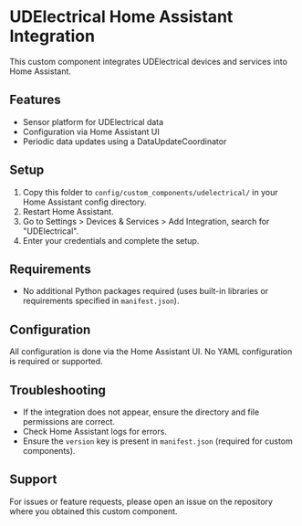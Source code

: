 # UDElectrical Home Assistant Integration

This custom component integrates UDElectrical devices and services into Home Assistant.

## Features
- Sensor platform for UDElectrical data
- Configuration via Home Assistant UI
- Periodic data updates using a DataUpdateCoordinator

## Setup
1. Copy this folder to `config/custom_components/udelectrical/` in your Home Assistant config directory.
2. Restart Home Assistant.
3. Go to Settings > Devices & Services > Add Integration, search for "UDElectrical".
4. Enter your credentials and complete the setup.

## Requirements
- No additional Python packages required (uses built-in libraries or requirements specified in `manifest.json`).

## Configuration
All configuration is done via the Home Assistant UI. No YAML configuration is required or supported.

## Troubleshooting
- If the integration does not appear, ensure the directory and file permissions are correct.
- Check Home Assistant logs for errors.
- Ensure the `version` key is present in `manifest.json` (required for custom components).

## Support
For issues or feature requests, please open an issue on the repository where you obtained this custom component.
